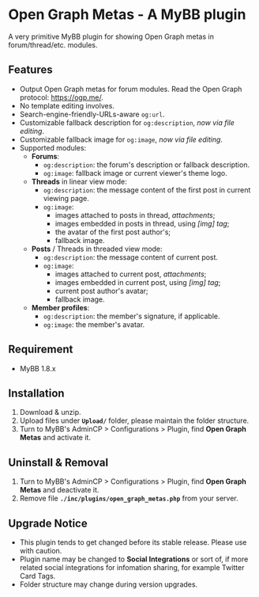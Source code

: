 # Open Graph Metas - A MyBB plugin
A very primitive MyBB plugin for showing Open Graph metas in forum/thread/etc. modules.

## Features
- Output Open Graph metas for forum modules. Read the Open Graph protocol: https://ogp.me/.
- No template editing involves.
- Search-engine-friendly-URLs-aware `og:url`.
- Customizable fallback description for `og:description`, _now via file editing_.
- Customizable fallback image for `og:image`, _now via file editing_.
- Supported modules:
  - **Forums**:
    - `og:description`: the forum's description or fallback description.
    - `og:image`: fallback image or current viewer's theme logo. 
  - **Threads** in linear view mode:
    - `og:description`: the message content of the first post in current viewing page.
    - `og:image`:
      - images attached to posts in thread, _attachments_;
      - images embedded in posts in thread, using _\[img\] tag_;
      - the avatar of the first post author's;
      - fallback image. 
  - **Posts** / Threads in threaded view mode:
    - `og:description`: the message content of current post.
    - `og:image`:
      - images attached to current post, _attachments_;
      - images embedded in current post, using _\[img\] tag_;
      - current post author's avatar;
      - fallback image. 
  - **Member profiles**:
    - `og:description`: the member's signature, if applicable.
    - `og:image`: the member's avatar. 

## Requirement
- MyBB 1.8.x

## Installation
1. Download & unzip.
1. Upload files under **`Upload/`** folder, please maintain the folder structure.
1. Turn to MyBB's AdminCP > Configurations > Plugin, find **Open Graph Metas** and activate it.

## Uninstall & Removal
1. Turn to MyBB's AdminCP > Configurations > Plugin, find **Open Graph Metas** and deactivate it.
1. Remove file **`./inc/plugins/open_graph_metas.php`** from your server.

## Upgrade Notice
- This plugin tends to get changed before its stable release. Please use with caution.
- Plugin name may be changed to **Social Integrations** or sort of, if more related social integrations for infomation sharing, for example Twitter Card Tags.
- Folder structure may change during version upgrades.